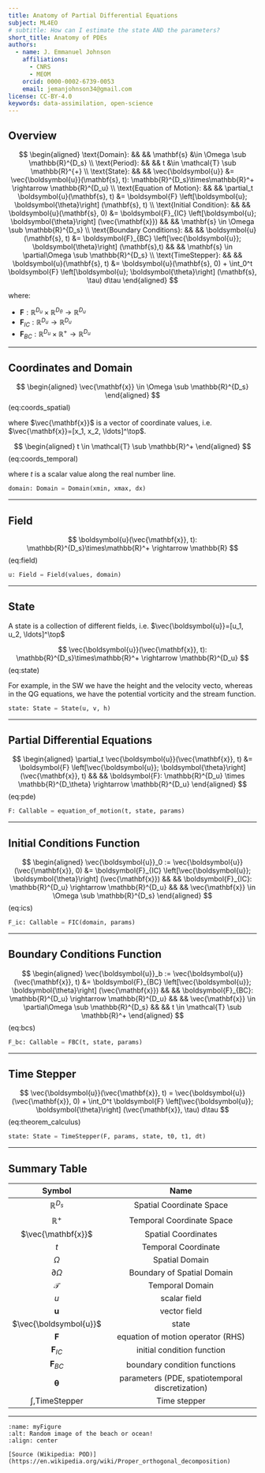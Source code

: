 ```yaml
---
title: Anatomy of Partial Differential Equations
subject: ML4EO
# subtitle: How can I estimate the state AND the parameters?
short_title: Anatomy of PDEs
authors:
  - name: J. Emmanuel Johnson
    affiliations:
      - CNRS
      - MEOM
    orcid: 0000-0002-6739-0053
    email: jemanjohnson34@gmail.com
license: CC-BY-4.0
keywords: data-assimilation, open-science
---
```


## Overview

$$
\begin{aligned}
\text{Domain}: && &&
\mathbf{s} &\in \Omega \sub \mathbb{R}^{D_s} \\
\text{Period}: && &&
t &\in \mathcal{T} \sub \mathbb{R}^{+} \\
\text{State}: && &&
\vec{\boldsymbol{u}} &= \vec{\boldsymbol{u}}(\mathbf{s}, t): \mathbb{R}^{D_s}\times\mathbb{R}^+ \rightarrow \mathbb{R}^{D_u} \\
\text{Equation of Motion}: && &&
\partial_t \boldsymbol{u}(\mathbf{s}, t) &=
\boldsymbol{F}
\left[\boldsymbol{u}; \boldsymbol{\theta}\right]
(\mathbf{s}, t) \\
\text{Initial Condition}: && &&
\boldsymbol{u}(\mathbf{s}, 0) &=
\boldsymbol{F}_{IC}
\left[\boldsymbol{u}; \boldsymbol{\theta}\right]
(\vec{\mathbf{x}})
 && &&
\mathbf{s} \in \Omega \sub \mathbb{R}^{D_s} \\
\text{Boundary Conditions}: && &&
\boldsymbol{u}(\mathbf{s}, t) &= 
\boldsymbol{F}_{BC}
\left[\vec{\boldsymbol{u}}; \boldsymbol{\theta}\right]
(\mathbf{s},t)  && &&
\mathbf{s} \in \partial\Omega \sub \mathbb{R}^{D_s} \\
\text{TimeStepper}: && &&
\boldsymbol{u}(\mathbf{s}, t) &=
\boldsymbol{u}(\mathbf{s}, 0) +
\int_0^t
\boldsymbol{F}
\left[\boldsymbol{u}; \boldsymbol{\theta}\right]
(\mathbf{s}, \tau) d\tau
\end{aligned}
$$

where:
* $\boldsymbol{F}: \mathbb{R}^{D_u} \times \mathbb{R}^{D_\theta}\rightarrow \mathbb{R}^{D_u}$
* $\boldsymbol{F}_{IC}: \mathbb{R}^{D_u}\rightarrow \mathbb{R}^{D_u}$
* $\boldsymbol{F}_{BC}: \mathbb{R}^{D_u}\times\mathbb{R}^+\rightarrow \mathbb{R}^{D_u}$


***
## Coordinates and Domain

$$
\begin{aligned}
\vec{\mathbf{x}} \in \Omega \sub \mathbb{R}^{D_s}
\end{aligned}
$$ (eq:coords_spatial)

where $\vec{\mathbf{x}}$ is a vector of coordinate values, i.e. $\vec{\mathbf{x}}=[x_1, x_2, \ldots]^\top$.

$$
\begin{aligned}
t \in \mathcal{T} \sub \mathbb{R}^+
\end{aligned}
$$ (eq:coords_temporal)

where $t$ is a scalar value along the real number line.

```python
domain: Domain = Domain(xmin, xmax, dx)
```

---
## Field

$$
\boldsymbol{u}(\vec{\mathbf{x}}, t): \mathbb{R}^{D_s}\times\mathbb{R}^+ \rightarrow \mathbb{R}
$$ (eq:field)

```python
u: Field = Field(values, domain)
```

---
## State

A state is a collection of different fields, i.e. $\vec{\boldsymbol{u}}=[u_1, u_2, \ldots]^\top$

$$
\vec{\boldsymbol{u}}(\vec{\mathbf{x}}, t): \mathbb{R}^{D_s}\times\mathbb{R}^+ \rightarrow \mathbb{R}^{D_u}
$$ (eq:state)


For example, in the SW we have the height and the velocity vecto,
whereas in the QG equations, we have the potential vorticity and the stream function.


```python
state: State = State(u, v, h)
```

---
## Partial Differential Equations

$$
\begin{aligned}
\partial_t \vec{\boldsymbol{u}}(\vec{\mathbf{x}}, t) &=
\boldsymbol{F}
\left[\vec{\boldsymbol{u}}; \boldsymbol{\theta}\right]
(\vec{\mathbf{x}}, t) && &&
\boldsymbol{F}: \mathbb{R}^{D_u} \times \mathbb{R}^{D_\theta}
\rightarrow \mathbb{R}^{D_u}
\end{aligned}
$$ (eq:pde)

```python
F: Callable = equation_of_motion(t, state, params)
```


---
## Initial Conditions Function


$$
\begin{aligned}
\vec{\boldsymbol{u}}_0 :=
\vec{\boldsymbol{u}}(\vec{\mathbf{x}}, 0) &=
\boldsymbol{F}_{IC}
\left[\vec{\boldsymbol{u}}; \boldsymbol{\theta}\right]
(\vec{\mathbf{x}})
 && &&
\boldsymbol{F}_{IC}: \mathbb{R}^{D_u}
\rightarrow \mathbb{R}^{D_u} && &&
\vec{\mathbf{x}} \in \Omega \sub \mathbb{R}^{D_s}
\end{aligned}
$$ (eq:ics)

```python
F_ic: Callable = FIC(domain, params)
```


---
## Boundary Conditions Function


$$
\begin{aligned}
\vec{\boldsymbol{u}}_b :=
\vec{\boldsymbol{u}}(\vec{\mathbf{x}}, t) &= 
\boldsymbol{F}_{BC}
\left[\vec{\boldsymbol{u}}; \boldsymbol{\theta}\right]
(\vec{\mathbf{x}})  && &&
\boldsymbol{F}_{BC}: \mathbb{R}^{D_u}
\rightarrow \mathbb{R}^{D_u} && &&
\vec{\mathbf{x}} \in \partial\Omega \sub \mathbb{R}^{D_s} && &&
t \in \mathcal{T} \sub \mathbb{R}^+
\end{aligned}
$$ (eq:bcs)

```python
F_bc: Callable = FBC(t, state, params)
```

---
## Time Stepper


$$
\vec{\boldsymbol{u}}(\vec{\mathbf{x}}, t) =
\vec{\boldsymbol{u}}(\vec{\mathbf{x}}, 0) +
\int_0^t
\boldsymbol{F}
\left[\vec{\boldsymbol{u}}; \boldsymbol{\theta}\right]
(\vec{\mathbf{x}}, \tau) d\tau
$$ (eq:theorem_calculus)


```python
state: State = TimeStepper(F, params, state, t0, t1, dt)
```

---
## Summary Table

| Symbol | Name |
|:------:|:----:|
| $\mathbb{R}^{D_s}$ | Spatial Coordinate Space |
| $\mathbb{R}^+$ | Temporal Coordinate Space |
| $\vec{\mathbf{x}}$ | Spatial Coordinates |
| $t$ | Temporal Coordinate |
| $\Omega$ | Spatial Domain |
| $\partial\Omega$ | Boundary of Spatial Domain |
| $\mathcal{T}$ | Temporal Domain |
| $u$ | scalar field |
| $\boldsymbol{u}$ | vector field |
| $\vec{\boldsymbol{u}}$ | state |
| $\boldsymbol{F}$ | equation of motion operator (RHS) |
| $\boldsymbol{F}_{IC}$ | initial condition function |
| $\boldsymbol{F}_{BC}$ | boundary condition functions |
| $\boldsymbol{\theta}$ | parameters (PDE, spatiotemporal discretization) |
| $\int,\text{TimeStepper}$ | Time stepper|

---




```{figure} https://upload.wikimedia.org/wikipedia/commons/c/ce/Mor-diagram.png
:name: myFigure
:alt: Random image of the beach or ocean!
:align: center

[Source (Wikipedia: POD)](https://en.wikipedia.org/wiki/Proper_orthogonal_decomposition)
```